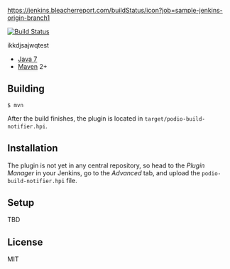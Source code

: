 https://jenkins.bleacherreport.com/buildStatus/icon?job=sample-jenkins-origin-branch1

[![Build Status](https://jenkins.bleacherreport.com/buildStatus/icon?job=sample-jenkins-origin-branch1)](https://jenkins.bleacherreport.com/job/sample-jenkins-origin-branch1/)

ikkdjsajwqtest

* [Java 7](http://java.com)
* [Maven](http://maven.apache.org) 2+

## Building

	$ mvn

After the build finishes, the plugin is located in `target/podio-build-notifier.hpi`.

## Installation

The plugin is not yet in any central repository, so head to the *Plugin Manager* in your Jenkins, go to the *Advanced* tab, and upload the `podio-build-notifier.hpi` file.

## Setup

TBD

## License

MIT
